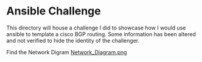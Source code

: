 # Ansible Challenge

This directory will house a challenge I did to showcase how I would use ansible to template a cisco BGP routing. Some information has been altered and not verified to hide the identity of the challenger. 

Find the Network Digram [Network_Diagram.png](Network_Diagram.png)
